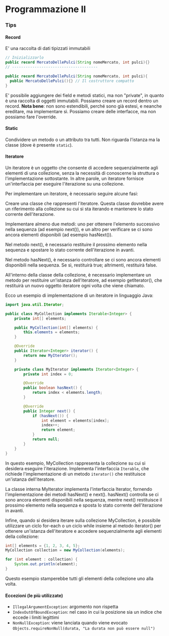 # Programmazione II 
### Tips
#### Record
E' una raccolta di dati tipizzati immutabili
```java
// Inizializzarlo
public record MercatoDellePulci(String nomeMercato, int pulci){} 
// --------------------------------------

public record MercatoDellePulci(String nomeMercato, int pulci){
  public MercatoDellePulci(){} // Il costruttore compatto
}

```
E' possibile aggiungere dei field e metodi statici, ma non "private", in quanto è una raccolta di oggetti immutabili.
Possiamo creare un record dentro un record. 
**Nota bene**: non sono estendibili, perché sono già estesi, e neanche ereditare, ma implementare sì.
Possiamo creare delle interfacce, ma non possiamo fare l'override.

#### Static
Condividere un metodo o un attributo tra tutti. Non riguarda l'istanza ma la classe (dove è presente `static`).

#### Iteratore
Un iteratore è un oggetto che consente di accedere sequenzialmente agli elementi di una collezione, senza la necessità di conoscerne la struttura o l'implementazione sottostante. In altre parole, un iteratore fornisce un'interfaccia per eseguire l'iterazione su una collezione.

Per implementare un iteratore, è necessario seguire alcune fasi:

Creare una classe che rappresenti l'iteratore. Questa classe dovrebbe avere un riferimento alla collezione su cui si sta iterando e mantenere lo stato corrente dell'iterazione.

Implementare almeno due metodi: uno per ottenere l'elemento successivo nella sequenza (ad esempio next()), e un altro per verificare se ci sono ancora elementi disponibili (ad esempio hasNext()).

Nel metodo next(), è necessario restituire il prossimo elemento nella sequenza e spostare lo stato corrente dell'iterazione in avanti.

Nel metodo hasNext(), è necessario controllare se ci sono ancora elementi disponibili nella sequenza. Se sì, restituirà true; altrimenti, restituirà false.

All'interno della classe della collezione, è necessario implementare un metodo per restituire un'istanza dell'iteratore, ad esempio getIterator(), che restituirà un nuovo oggetto iteratore ogni volta che viene chiamato.

Ecco un esempio di implementazione di un iteratore in linguaggio Java:
```java
import java.util.Iterator;

public class MyCollection implements Iterable<Integer> {
    private int[] elements;

    public MyCollection(int[] elements) {
        this.elements = elements;
    }

    @Override
    public Iterator<Integer> iterator() {
        return new MyIterator();
    }

    private class MyIterator implements Iterator<Integer> {
        private int index = 0;

        @Override
        public boolean hasNext() {
            return index < elements.length;
        }

        @Override
        public Integer next() {
            if (hasNext()) {
                int element = elements[index];
                index++;
                return element;
            }
            return null;
        }
    }
}
```
In questo esempio, MyCollection rappresenta la collezione su cui si desidera eseguire l'iterazione. Implementa l'interfaccia `Iterable`, che richiede l'implementazione di un metodo `iterator()` che restituisce un'istanza dell'iteratore.

La classe interna MyIterator implementa l'interfaccia Iterator, fornendo l'implementazione dei metodi hasNext() e next(). hasNext() controlla se ci sono ancora elementi disponibili nella sequenza, mentre next() restituisce il prossimo elemento nella sequenza e sposta lo stato corrente dell'iterazione in avanti.

Infine, quando si desidera iterare sulla collezione MyCollection, è possibile utilizzare un ciclo for-each o un ciclo while insieme al metodo iterator() per ottenere un'istanza dell'iteratore e accedere sequenzialmente agli elementi della collezione:

```java
int[] elements = {1, 2, 3, 4, 5};
MyCollection collection = new MyCollection(elements);

for (int element : collection) {
    System.out.println(element);
}
```
Questo esempio stamperebbe tutti gli elementi della collezione uno alla volta.

#### Eccezioni (le più utilizzate)
- `IllegalArgumentException`: argomento non rispetta
- `IndexOutOfBoundException`: nel caso in cui la posizione sia un indice che eccede i limiti legittimi
- `NonNullException`: viene lanciata quando viene evocato `Objects.requireNonNull(durata, "La durata non può essere null")`
